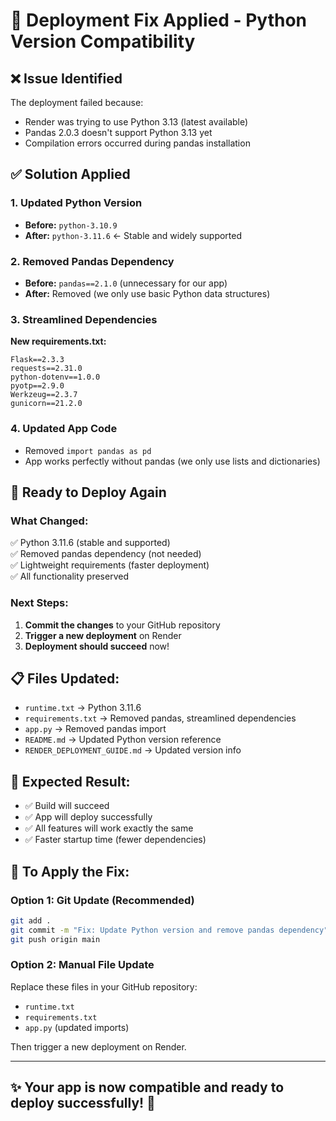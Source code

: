 # 🔧 Deployment Fix Applied - Python Version Compatibility

## ❌ **Issue Identified**
The deployment failed because:
- Render was trying to use Python 3.13 (latest available)
- Pandas 2.0.3 doesn't support Python 3.13 yet
- Compilation errors occurred during pandas installation

## ✅ **Solution Applied**

### 1. **Updated Python Version**
- **Before:** `python-3.10.9`
- **After:** `python-3.11.6` ← Stable and widely supported

### 2. **Removed Pandas Dependency**
- **Before:** `pandas==2.1.0` (unnecessary for our app)
- **After:** Removed (we only use basic Python data structures)

### 3. **Streamlined Dependencies**
**New requirements.txt:**
```
Flask==2.3.3
requests==2.31.0
python-dotenv==1.0.0
pyotp==2.9.0
Werkzeug==2.3.7
gunicorn==21.2.0
```

### 4. **Updated App Code**
- Removed `import pandas as pd` 
- App works perfectly without pandas (we only use lists and dictionaries)

## 🚀 **Ready to Deploy Again**

### **What Changed:**
✅ Python 3.11.6 (stable and supported)  
✅ Removed pandas dependency (not needed)  
✅ Lightweight requirements (faster deployment)  
✅ All functionality preserved  

### **Next Steps:**
1. **Commit the changes** to your GitHub repository
2. **Trigger a new deployment** on Render
3. **Deployment should succeed** now!

## 📋 **Files Updated:**
- `runtime.txt` → Python 3.11.6
- `requirements.txt` → Removed pandas, streamlined dependencies
- `app.py` → Removed pandas import
- `README.md` → Updated Python version reference
- `RENDER_DEPLOYMENT_GUIDE.md` → Updated version info

## 🎯 **Expected Result:**
- ✅ Build will succeed
- ✅ App will deploy successfully
- ✅ All features will work exactly the same
- ✅ Faster startup time (fewer dependencies)

## 🔄 **To Apply the Fix:**

### Option 1: Git Update (Recommended)
```bash
git add .
git commit -m "Fix: Update Python version and remove pandas dependency"
git push origin main
```

### Option 2: Manual File Update
Replace these files in your GitHub repository:
- `runtime.txt`
- `requirements.txt` 
- `app.py` (updated imports)

Then trigger a new deployment on Render.

---

## ✨ **Your app is now compatible and ready to deploy successfully!** 🚀